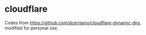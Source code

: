 # cloudflare

Codes from https://github.com/dcerisano/cloudflare-dynamic-dns, modified for personal use.
